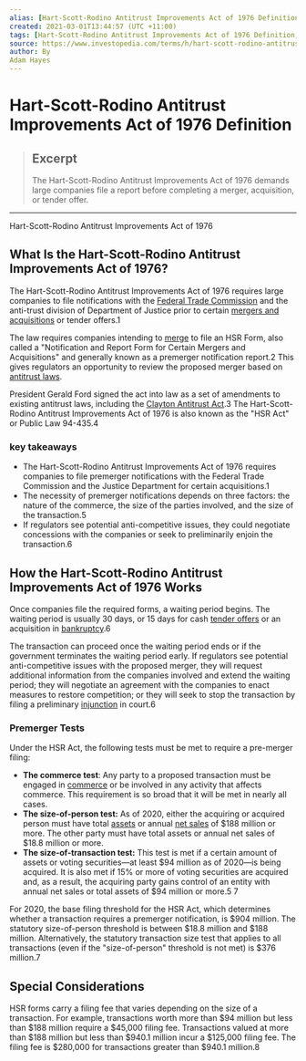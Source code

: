 ```yaml
---
alias: [Hart-Scott-Rodino Antitrust Improvements Act of 1976 Definition]
created: 2021-03-01T13:44:57 (UTC +11:00)
tags: [Hart-Scott-Rodino Antitrust Improvements Act of 1976 Definition, Hart-Scott-Rodino Antitrust Improvements Act of 1976]
source: https://www.investopedia.com/terms/h/hart-scott-rodino-antitrust-improvements-act-of-1976.asp
author: By
Adam Hayes
---
```


# Hart-Scott-Rodino Antitrust Improvements Act of 1976 Definition

> ## Excerpt
> The Hart-Scott-Rodino Antitrust Improvements Act of 1976 demands large companies file a report before completing a merger, acquisition, or tender offer.

---

Hart-Scott-Rodino Antitrust Improvements Act of 1976
## What Is the Hart-Scott-Rodino Antitrust Improvements Act of 1976?

The Hart-Scott-Rodino Antitrust Improvements Act of 1976 requires large companies to file notifications with the [Federal Trade Commission](https://www.investopedia.com/terms/f/ftc.asp) and the anti-trust division of Department of Justice prior to certain [mergers and acquisitions](https://www.investopedia.com/terms/m/mergersandacquisitions.asp) or tender offers.1

The law requires companies intending to [merge](https://www.investopedia.com/terms/m/merger.asp) to file an HSR Form, also called a "Notification and Report Form for Certain Mergers and Acquisitions" and generally known as a premerger notification report.2 This gives regulators an opportunity to review the proposed merger based on [antitrust laws](https://www.investopedia.com/terms/a/antitrust.asp).

President Gerald Ford signed the act into law as a set of amendments to existing antitrust laws, including the [Clayton Antitrust Act](https://www.investopedia.com/terms/c/clayton-antitrust-act.asp).3 The Hart-Scott-Rodino Antitrust Improvements Act of 1976 is also known as the "HSR Act" or Public Law 94-435.4

### key takeaways

-   The Hart-Scott-Rodino Antitrust Improvements Act of 1976 requires companies to file premerger notifications with the Federal Trade Commission and the Justice Department for certain acquisitions.1
-   The necessity of premerger notifications depends on three factors: the nature of the commerce, the size of the parties involved, and the size of the transaction.5
-   If regulators see potential anti-competitive issues, they could negotiate concessions with the companies or seek to preliminarily enjoin the transaction.6

## How the Hart-Scott-Rodino Antitrust Improvements Act of 1976 Works

Once companies file the required forms, a waiting period begins. The waiting period is usually 30 days, or 15 days for cash [tender offers](https://www.investopedia.com/terms/t/tenderoffer.asp) or an acquisition in [bankruptcy](https://www.investopedia.com/terms/b/bankruptcy.asp).6

The transaction can proceed once the waiting period ends or if the government terminates the waiting period early. If regulators see potential anti-competitive issues with the proposed merger, they will request additional information from the companies involved and extend the waiting period; they will negotiate an agreement with the companies to enact measures to restore competition; or they will seek to stop the transaction by filing a preliminary [injunction](https://www.investopedia.com/terms/i/injunction.asp) in court.6

### Premerger Tests

Under the HSR Act, the following tests must be met to require a pre-merger filing:

-   **The commerce test**: Any party to a proposed transaction must be engaged in [commerce](https://www.investopedia.com/terms/c/commerce.asp) or be involved in any activity that affects commerce. This requirement is so broad that it will be met in nearly all cases.
-   **The size-of-person test:** As of 2020, either the acquiring or acquired person must have total [assets](https://www.investopedia.com/terms/a/asset.asp) or annual [net sales](https://www.investopedia.com/terms/n/netsales.asp) of $188 million or more. The other party must have total assets or annual net sales of $18.8 million or more.
-   **The size-of-transaction test:** This test is met if a certain amount of assets or voting securities—at least $94 million as of 2020—is being acquired. It is also met if 15% or more of voting securities are acquired and, as a result, the acquiring party gains control of an entity with annual net sales or total assets of $94 million or more.5 7

For 2020, the base filing threshold for the HSR Act, which determines whether a transaction requires a premerger notification, is $904 million. The statutory size-of-person threshold is between $18.8 million and $188 million. Alternatively, the statutory transaction size test that applies to all transactions (even if the "size-of-person" threshold is not met) is $376 million.7 

## Special Considerations

HSR forms carry a filing fee that varies depending on the size of a transaction. For example, transactions worth more than $94 million but less than $188 million require a $45,000 filing fee. Transactions valued at more than $188 million but less than $940.1 million incur a $125,000 filing fee. The filing fee is $280,000 for transactions greater than $940.1 million.8
